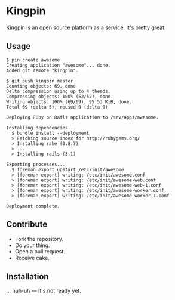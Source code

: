 # Kingpin

Kingpin is an open source platform as a service. It's pretty great.

## Usage

    $ pin create awesome
    Creating application "awesome"... done.
    Added git remote "kingpin".

    $ git push kingpin master
    Counting objects: 69, done
    Delta compression using up to 4 theads.
    Compressing objects: 100% (52/52), done.
    Writing objects: 100% (69/69), 95.53 KiB, done.
    Total 69 (delta 5), reused 0 (delta 0)

    Deploying Ruby on Rails application to /srv/apps/awesome.

    Installing dependencies...
      $ bundle install --deployment
      > Fetching source index for http://rubygems.org/
      > Installing rake (0.8.7)
      > ...
      > Installing rails (3.1)

    Exporting processes...
      $ foreman export upstart /etc/init/awesome
      > [foreman export] writing: /etc/init/awesome.conf
      > [foreman export] writing: /etc/init/awesome-web.conf
      > [foreman export] writing: /etc/init/awesome-web-1.conf
      > [foreman export] writing: /etc/init/awesome-worker.conf
      > [foreman export] writing: /etc/init/awesome-worker-1.conf

    Deployment complete.

## Contribute

* Fork the repository.
* Do your thing.
* Open a pull request.
* Receive cake.

## Installation

... nuh-uh — it's not ready yet.
